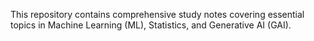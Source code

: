 This repository contains comprehensive study notes covering essential topics in Machine Learning (ML), Statistics, and Generative AI (GAI).
